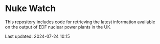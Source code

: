 # Nuke Watch

This repository includes code for retrieving the latest information available on the output of EDF nuclear power plants in the UK.

Last updated: 2024-07-24 10:15